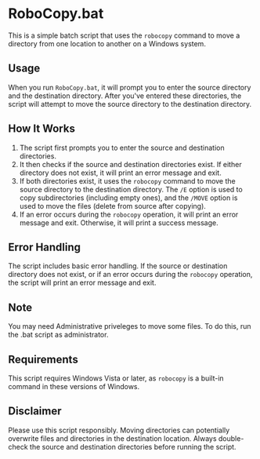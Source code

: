 # RoboCopy.bat

This is a simple batch script that uses the `robocopy` command to move a directory from one location to another on a Windows system.

## Usage

When you run `RoboCopy.bat`, it will prompt you to enter the source directory and the destination directory. After you've entered these directories, the script will attempt to move the source directory to the destination directory.

## How It Works

1. The script first prompts you to enter the source and destination directories.
2. It then checks if the source and destination directories exist. If either directory does not exist, it will print an error message and exit.
3. If both directories exist, it uses the `robocopy` command to move the source directory to the destination directory. The `/E` option is used to copy subdirectories (including empty ones), and the `/MOVE` option is used to move the files (delete from source after copying).
4. If an error occurs during the `robocopy` operation, it will print an error message and exit. Otherwise, it will print a success message.

## Error Handling

The script includes basic error handling. If the source or destination directory does not exist, or if an error occurs during the `robocopy` operation, the script will print an error message and exit. 

## Note

You may need Administrative priveleges to move some files. To do this, run the .bat script as administrator.

## Requirements

This script requires Windows Vista or later, as `robocopy` is a built-in command in these versions of Windows.

## Disclaimer

Please use this script responsibly. Moving directories can potentially overwrite files and directories in the destination location. Always double-check the source and destination directories before running the script.
